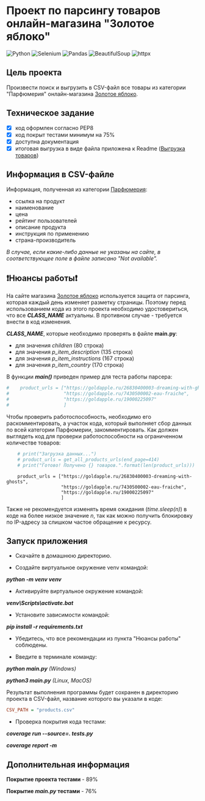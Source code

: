# Проект по парсингу товаров онлайн-магазина "Золотое яблоко"


![Python](https://img.shields.io/badge/Python-3.11-FFD43B?logo=python)
![Selenium](https://img.shields.io/badge/Selenium-4.16.0-%2523109688?logo=selenium&labelColor=hsl)
![Pandas](https://img.shields.io/badge/Pandas-2.1.4-0078D7?logo=pandas)
![BeautifulSoup](https://img.shields.io/badge/BeautifulSoup-4.12.2-6c757d)
![httpx](https://img.shields.io/badge/httpx-0.25.2-C0C0C0)


## Цель проекта

Произвести поиск и выгрузить в CSV-файл все товары из категории "Парфюмерия" онлайн-магазина [Золотое яблоко](https://goldapple.ru/).


## Техническое задание

- [x] код оформлен согласно PEP8
- [x] код покрыт тестами минимум на 75%
- [x] доступна документация
- [x] итоговая выгрузка в виде файла приложена к Readme ([Выгрузка товаров](https://github.com/ZotovDenis/goldapple_parser/blob/master/products.csv))

## Информация в CSV-файле

Информация, полученная из категории [Парфюмерия](https://goldapple.ru/parfjumerija):

- ссылка на продукт
- наименование
- цена
- рейтинг пользователей
- описание продукта
- инструкция по применению
- страна-производитель

_В случае, если какие-либо данные не указаны на сайте, в соответствующее поле в файле записано "Not available"._

## ❗Нюансы работы❗

На сайте магазина [Золотое яблоко](https://goldapple.ru/) используется защита от парсинга, которая каждый день изменяет
разметку страницы. Поэтому перед использованием кода из этого проекта необходимо удостовериться, что все __*CLASS_NAME*__
актуальны. В противном случае - требуется внести в код изменения. 

__*CLASS_NAME*__, которые необходимо проверять в файле __main.py__:

- для значения *children* (80 строка)
- для значения *p_item_description* (135 строка)
- для значения *p_item_instructions* (167 строка)
- для значения *p_item_country* (170 строка)


В функции __*main()*__ приведен пример для теста работы парсера:

```ini
#    product_urls = ["https://goldapple.ru/26830400003-dreaming-with-ghosts",
#                    "https://goldapple.ru/7430500002-eau-fraiche",
#                    "https://goldapple.ru/19000225097"
#                    ]
```

Чтобы проверить работоспособность, необходимо его раскомментировать, а участок кода, который выполняет сбор данных
по всей категории Парфюмерии, закомментировать. Как должен выглядеть код для проверки работоспособности на
ограниченном количестве товаров:

```ini
    # print("Загрузка данных...")
    # product_urls = get_all_products_urls(end_page=414)
    # print("Готово! Получено {} товаров.".format(len(product_urls)))
```

```
    product_urls = ["https://goldapple.ru/26830400003-dreaming-with-ghosts",
                    "https://goldapple.ru/7430500002-eau-fraiche",
                    "https://goldapple.ru/19000225097"
                    ]
```

Также не рекомендуется изменять время ожидания (_time.sleep(n)_) в коде на более низкое значение _n_, так как можно
получить блокировку по IP-адресу за слишком частое обращение к ресурсу.

## Запуск приложения

- Скачайте в домашнюю директорию.

- Создайте виртуальное окружение venv командой:

__*python -m venv venv*__

- Активируйте виртуальное окружение командой:

__*venv\Scripts\activate.bat*__

- Установите зависимости командой:

__*pip install -r requirements.txt*__

- Убедитесь, что все рекомендации из пункта "Нюансы работы" соблюдены.

- Введите в терминале команду:

__*python main.py*__ _(Windows)_

__*python3 main.py*__ _(Linux, MacOS)_

Результат выполнения программы будет сохранен в директорию проекта в CSV-файл, название которого вы указали в коде:

```ini
CSV_PATH = "products.csv"
```

- Проверка покрытия кода тестами:

__*coverage run --source=. tests.py*__

__*coverage report -m*__


## Дополнительная информация

__Покрытие проекта тестами__ - 89%

__Покрытие *main.py* тестами__ - 76%